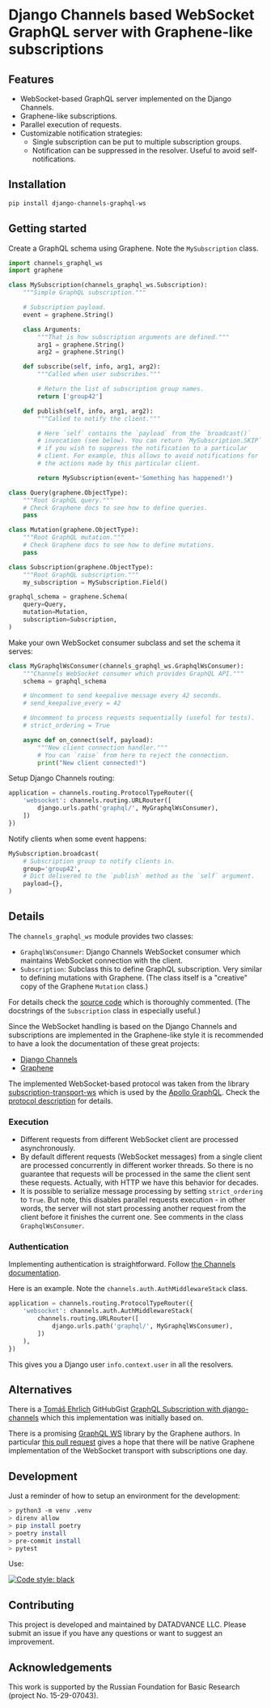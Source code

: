 # Django Channels based WebSocket GraphQL server with Graphene-like subscriptions

## Features

- WebSocket-based GraphQL server implemented on the Django Channels.
- Graphene-like subscriptions.
- Parallel execution of requests.
- Customizable notification strategies:
  - Single subscription can be put to multiple subscription groups.
  - Notification can be suppressed in the resolver. Useful to avoid
    self-notifications.

## Installation

```bash
pip install django-channels-graphql-ws
```

## Getting started

Create a GraphQL schema using Graphene. Note the `MySubscription` class.

```python
import channels_graphql_ws
import graphene

class MySubscription(channels_graphql_ws.Subscription):
    """Simple GraphQL subscription."""

    # Subscription payload.
    event = graphene.String()

    class Arguments:
        """That is how subscription arguments are defined."""
        arg1 = graphene.String()
        arg2 = graphene.String()

    def subscribe(self, info, arg1, arg2):
        """Called when user subscribes."""

        # Return the list of subscription group names.
        return ['group42']

    def publish(self, info, arg1, arg2):
        """Called to notify the client."""

        # Here `self` contains the `payload` from the `broadcast()`
        # invocation (see below). You can return `MySubscription.SKIP`
        # if you wish to suppress the notification to a particular
        # client. For example, this allows to avoid notifications for
        # the actions made by this particular client.

        return MySubscription(event='Something has happened!')

class Query(graphene.ObjectType):
    """Root GraphQL query."""
    # Check Graphene docs to see how to define queries.
    pass

class Mutation(graphene.ObjectType):
    """Root GraphQL mutation."""
    # Check Graphene docs to see how to define mutations.
    pass

class Subscription(graphene.ObjectType):
    """Root GraphQL subscription."""
    my_subscription = MySubscription.Field()

graphql_schema = graphene.Schema(
    query=Query,
    mutation=Mutation,
    subscription=Subscription,
)
```

Make your own WebSocket consumer subclass and set the schema it serves:

```python
class MyGraphqlWsConsumer(channels_graphql_ws.GraphqlWsConsumer):
    """Channels WebSocket consumer which provides GraphQL API."""
    schema = graphql_schema

    # Uncomment to send keepalive message every 42 seconds.
    # send_keepalive_every = 42

    # Uncomment to process requests sequentially (useful for tests).
    # strict_ordering = True

    async def on_connect(self, payload):
        """New client connection handler."""
        # You can `raise` from here to reject the connection.
        print("New client connected!")
```

Setup Django Channels routing:

```python
application = channels.routing.ProtocolTypeRouter({
    'websocket': channels.routing.URLRouter([
        django.urls.path('graphql/', MyGraphqlWsConsumer),
    ])
})
```

Notify clients when some event happens:

```python
MySubscription.broadcast(
    # Subscription group to notify clients in.
    group='group42',
    # Dict delivered to the `publish` method as the `self` argument.
    payload={},
)
```

## Details

The `channels_graphql_ws` module provides two classes:

- `GraphqlWsConsumer`: Django Channels WebSocket consumer which
    maintains WebSocket connection with the client.
- `Subscription`: Subclass this to define GraphQL subscription. Very
    similar to defining mutations with Graphene. (The class itself is a
    "creative" copy of the Graphene `Mutation` class.)

For details check the [source code](channels_graphql_ws/graphql_ws.py)
which is thoroughly commented. (The docstrings of the `Subscription`
class in especially useful.)

Since the WebSocket handling is based on the Django Channels and
subscriptions are implemented in the Graphene-like style it is
recommended to have a look the documentation of these great projects:

- [Django Channels](http://channels.readthedocs.io)
- [Graphene](http://graphene-python.org/)

The implemented WebSocket-based protocol was taken from the library
[subscription-transport-ws](https://github.com/apollographql/subscriptions-transport-ws)
which is used by the [Apollo GraphQL](https://github.com/apollographql).
Check the [protocol description](https://github.com/apollographql/subscriptions-transport-ws/blob/master/PROTOCOL.md)
for details.

### Execution

- Different requests from different WebSocket client are processed
  asynchronously.
- By default different requests (WebSocket messages) from a single
  client are processed concurrently in different worker threads. So
  there is no guarantee that requests will be processed in the same
  the client sent these requests. Actually, with HTTP we have this
  behavior for decades.
- It is possible to serialize message processing by setting
  `strict_ordering` to `True`. But note, this disables parallel requests
  execution - in other words, the server will not start processing
  another request from the client before it finishes the current one.
  See comments in the class `GraphqlWsConsumer`.

### Authentication

Implementing authentication is straightforward. Follow
[the Channels documentation](https://channels.readthedocs.io/en/latest/topics/authentication.html).

Here is an example. Note the `channels.auth.AuthMiddlewareStack` class.

```python
application = channels.routing.ProtocolTypeRouter({
    'websocket': channels.auth.AuthMiddlewareStack(
        channels.routing.URLRouter([
            django.urls.path('graphql/', MyGraphqlWsConsumer),
        ])
    ),
})
```

This gives you a Django user `info.context.user` in all the resolvers.

## Alternatives

There is a [Tomáš Ehrlich](https://gist.github.com/tricoder42)
GitHubGist [GraphQL Subscription with django-channels](https://gist.github.com/tricoder42/af3d0337c1b33d82c1b32d12bd0265ec)
which this implementation was initially based on.

There is a promising [GraphQL WS](https://github.com/graphql-python/graphql-ws)
library by the Graphene authors. In particular
[this pull request](https://github.com/graphql-python/graphql-ws/pull/9)
gives a hope that there will be native Graphene implementation of the
WebSocket transport with subscriptions one day.

## Development

Just a reminder of how to setup an environment for the development:

```bash
> python3 -m venv .venv
> direnv allow
> pip install poetry
> poetry install
> pre-commit install
> pytest
```

Use:

[![Code style: black](
    https://img.shields.io/badge/code%20style-black-000000.svg
)](
    https://github.com/ambv/black
)

## Contributing

This project is developed and maintained by DATADVANCE LLC. Please
submit an issue if you have any questions or want to suggest an
improvement.

## Acknowledgements

This work is supported by the Russian Foundation for Basic Research
(project No. 15-29-07043).
